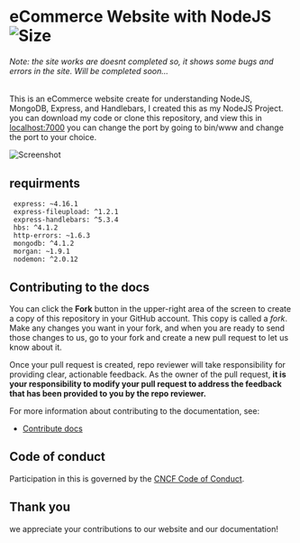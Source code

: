# eCommerce Website with NodeJS ![Size](https://img.shields.io/github/repo-size/mjvbz/ecommerce?style=for-the-badge)  

###### Note: the site works are doesnt completed so, it shows some bugs and errors in the site. Will be completed soon...

This is an eCommerce website create for understanding NodeJS, MongoDB, Express, and Handlebars, I created this as my NodeJS Project. you can download my code or clone this repository, and view this in [localhost:7000](http://localhost:7000/) you can change the port by going to bin/www and change the port to your choice.

![Screenshot](https://github.com/mjvbz/eCommerce/blob/main/eCommerce/IMG-20211101-WA0018.jpg)

## requirments

```node
 express: ~4.16.1
 express-fileupload: ^1.2.1
 express-handlebars: ^5.3.4
 hbs: ^4.1.2
 http-errors: ~1.6.3
 mongodb: ^4.1.2
 morgan: ~1.9.1
 nodemon: ^2.0.12
```


## Contributing to the docs

You can click the **Fork** button in the upper-right area of the screen to create a copy of this repository in your GitHub account. This copy is called a _fork_. Make any changes you want in your fork, and when you are ready to send those changes to us, go to your fork and create a new pull request to let us know about it.

Once your pull request is created,  repo reviewer will take responsibility for providing clear, actionable feedback. As the owner of the pull request, **it is your responsibility to modify your pull request to address the feedback that has been provided to you by the repo reviewer.**

For more information about contributing to the documentation, see:

- [Contribute docs](https://github.com/itsMeShon/eCommerce/blob/main/CONTRIBUTING.md)


## Code of conduct

Participation in this is governed by the [CNCF Code of Conduct](https://github.com/cncf/foundation/blob/master/code-of-conduct.md).

## Thank you

 we appreciate your contributions to our website and our documentation!
